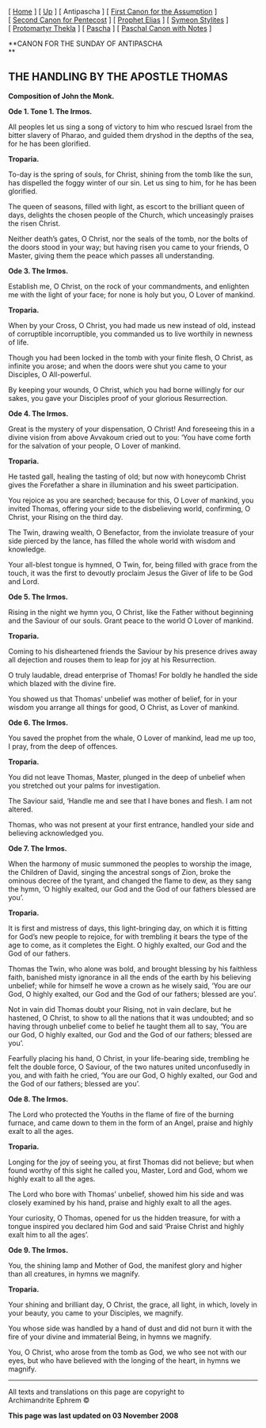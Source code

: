 \[ [Home](index.md) \] \[ [Up](john-dam.md) \] \[ Antipascha \]
\[ [First Canon for the Assumption](asccan01.md) \]
\[ [Second Canon for Pentecost](pentcan2.md) \]
\[ [Prophet Elias](20julcan.md) \] \[ [Symeon Stylites](symeon.md) \]
\[ [Protomartyr Thekla](TheklaCan.md) \] \[ [Pascha](PaschaCan.md) \]
\[ [Paschal Canon with Notes](paschal_canon_with_notes.md) \]

**CANON FOR THE SUNDAY OF ANTIPASCHA  
**

## THE HANDLING BY THE APOSTLE THOMAS

**Composition of John the Monk.**

**Ode 1. Tone 1. The Irmos.**

All peoples let us sing a song of victory to him who rescued Israel from
the bitter slavery of Pharao, and guided them dryshod in the depths of
the sea, for he has been glorified.

**Troparia.**

To-day is the spring of souls, for Christ, shining from the tomb like
the sun, has dispelled the foggy winter of our sin. Let us sing to him,
for he has been glorified.

The queen of seasons, filled with light, as escort to the brilliant
queen of days, delights the chosen people of the Church, which
unceasingly praises the risen Christ.

Neither death’s gates, O Christ, nor the seals of the tomb, nor the
bolts of the doors stood in your way; but having risen you came to your
friends, O Master, giving them the peace which passes all understanding.

**Ode 3. The Irmos.**

Establish me, O Christ, on the rock of your commandments, and enlighten
me with the light of your face; for none is holy but you, O Lover of
mankind.

**Troparia.**

When by your Cross, O Christ, you had made us new instead of old,
instead of corruptible incorruptible, you commanded us to live worthily
in newness of life.

Though you had been locked in the tomb with your finite flesh, O Christ,
as infinite you arose; and when the doors were shut you came to your
Disciples, O All-powerful.

By keeping your wounds, O Christ, which you had borne willingly for our
sakes, you gave your Disciples proof of your glorious Resurrection.

**Ode 4. The Irmos.**

Great is the mystery of your dispensation, O Christ\! And foreseeing
this in a divine vision from above Avvakoum cried out to you: ‘You have
come forth for the salvation of your people, O Lover of mankind.

**Troparia.**

He tasted gall, healing the tasting of old; but now with honeycomb
Christ gives the Forefather a share in illumination and his sweet
participation.

You rejoice as you are searched; because for this, O Lover of mankind,
you invited Thomas, offering your side to the disbelieving world,
confirming, O Christ, your Rising on the third day.

The Twin, drawing wealth, O Benefactor, from the inviolate treasure of
your side pierced by the lance, has filled the whole world with wisdom
and knowledge.

Your all-blest tongue is hymned, O Twin, for, being filled with grace
from the touch, it was the first to devoutly proclaim Jesus the Giver of
life to be God and Lord.

**Ode 5. The Irmos.**

Rising in the night we hymn you, O Christ, like the Father without
beginning and the Saviour of our souls. Grant peace to the world O Lover
of mankind.

**Troparia.**

Coming to his disheartened friends the Saviour by his presence drives
away all dejection and rouses them to leap for joy at his Resurrection.

O truly laudable, dread enterprise of Thomas\! For boldly he handled the
side which blazed with the divine fire.

You showed us that Thomas’ unbelief was mother of belief, for in your
wisdom you arrange all things for good, O Christ, as Lover of mankind.

**Ode 6. The Irmos.**

You saved the prophet from the whale, O Lover of mankind, lead me up
too, I pray, from the deep of offences.

**Troparia.**

You did not leave Thomas, Master, plunged in the deep of unbelief when
you stretched out your palms for investigation.

The Saviour said, ‘Handle me and see that I have bones and flesh. I am
not altered.

Thomas, who was not present at your first entrance, handled your side
and believing acknowledged you.

**Ode 7. The Irmos.**

When the harmony of music summoned the peoples to worship the image, the
Children of David, singing the ancestral songs of Zion, broke the
ominous decree of the tyrant, and changed the flame to dew, as they sang
the hymn, ‘O highly exalted, our God and the God of our fathers blessed
are you’.

**Troparia.**

It is first and mistress of days, this light-bringing day, on which it
is fitting for God’s new people to rejoice, for with trembling it bears
the type of the age to come, as it completes the Eight. O highly
exalted, our God and the God of our fathers.

Thomas the Twin, who alone was bold, and brought blessing by his
faithless faith, banished misty ignorance in all the ends of the earth
by his believing unbelief; while for himself he wove a crown as he
wisely said, ‘You are our God, O highly exalted, our God and the God of
our fathers; blessed are you’.

Not in vain did Thomas doubt your Rising, not in vain declare, but he
hastened, O Christ, to show to all the nations that it was undoubted;
and so having through unbelief come to belief he taught them all to say,
‘You are our God, O highly exalted, our God and the God of our fathers;
blessed are you’.

Fearfully placing his hand, O Christ, in your life-bearing side,
trembling he felt the double force, O Saviour, of the two natures united
unconfusedly in you, and with faith he cried, ‘You are our God, O highly
exalted, our God and the God of our fathers; blessed are you’.

**Ode 8. The Irmos.**

The Lord who protected the Youths in the flame of fire of the burning
furnace, and came down to them in the form of an Angel, praise and
highly exalt to all the ages.

**Troparia.**

Longing for the joy of seeing you, at first Thomas did not believe; but
when found worthy of this sight he called you, Master, Lord and God,
whom we highly exalt to all the ages.

The Lord who bore with Thomas’ unbelief, showed him his side and was
closely examined by his hand, praise and highly exalt to all the ages.

Your curiosity, O Thomas, opened for us the hidden treasure, for with a
tongue inspired you declared him God and said ‘Praise Christ and highly
exalt him to all the ages’.

**Ode 9. The Irmos.**

You, the shining lamp and Mother of God, the manifest glory and higher
than all creatures, in hymns we magnify.

**Troparia.**

Your shining and brilliant day, O Christ, the grace, all light, in
which, lovely in your beauty, you came to your Disciples, we magnify.

You whose side was handled by a hand of dust and did not burn it with
the fire of your divine and immaterial Being, in hymns we magnify.

You, O Christ, who arose from the tomb as God, we who see not with our
eyes, but who have believed with the longing of the heart, in hymns we
magnify.

-----

All texts and translations on this page are copyright to  
Archimandrite Ephrem ©

**This page was last updated on 03 November 2008**

